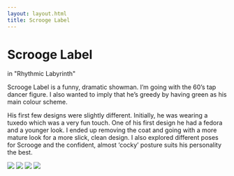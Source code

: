 ```yaml
---
layout: layout.html
title: Scrooge Label
---
```

<div class="leftPage">
               <div class="content singlePage">
               <div class="titleOfContent">
               <h1>Scrooge Label</h1>
               <p>in "Rhythmic Labyrinth"</p>
               </div>
               <p>Scrooge Label is a funny, dramatic showman. I’m going with the 60’s tap dancer figure. I also wanted to imply that he’s greedy by having green as his main colour scheme.</p>
               <p>His first few designs were slightly different. Initially, he was wearing a tuxedo which was a very fun touch. One of his first design he had a fedora and a younger look. I ended up removing the coat and going with a more mature look for a more slick, clean design. I also explored different poses for Scrooge and the confident, almost ‘cocky’ posture suits his personality the best. </p>
               </div>  
</div>
<div class="rightPage">
     <div class="collection">
          <img src="../img/SB/sbA.png">
          <img src="../img/SB/sbB.png">
          <img src="../img/SB/sbD.png">
          <img src="../img/SB/sbMinion.png">
     </div>
</div>

